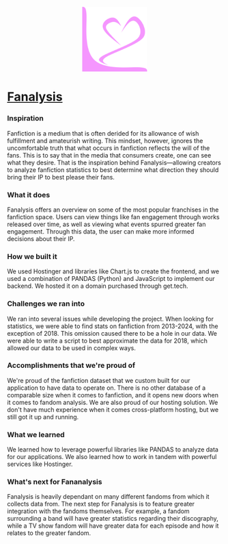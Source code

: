 <p align="center"> <img src="https://github.com/muaazabed/fanalysis/raw/refs/heads/main/Logo2.webp" alt="HTML5 Icon" style="width:30%;height:30%;"/> </p>

# [Fanalysis](https://fanalysis.tech/)

### Inspiration
Fanfiction is a medium that is often derided for its allowance of wish fulfillment and amateurish writing. This mindset, however, ignores the uncomfortable truth that what occurs in fanfiction reflects the will of the fans. This is to say that in the media that consumers create, one can see what they desire. That is the inspiration behind Fanalysis—allowing creators to analyze fanfiction statistics to best determine what direction they should bring their IP to best please their fans.

### What it does
Fanalysis offers an overview on some of the most popular franchises in the fanfiction space. Users can view things like fan engagement through works released over time, as well as viewing what events spurred greater fan engagement. Through this data, the user can make more informed decisions about their IP.

### How we built it
We used Hostinger and libraries like Chart.js to create the frontend, and we used a combination of PANDAS (Python) and JavaScript to implement our backend. We hosted it on a domain purchased through get.tech.

### Challenges we ran into
We ran into several issues while developing the project. When looking for statistics, we were able to find stats on fanfiction from 2013-2024, with the exception of 2018. This omission caused there to be a hole in our data. We were able to write a script to best approximate the data for 2018, which allowed our data to be used in complex ways.

### Accomplishments that we're proud of
We're proud of the fanfiction dataset that we custom built for our application to have data to operate on. There is no other database of a comparable size when it comes to fanfiction, and it opens new doors when it comes to fandom analysis. We are also proud of our hosting solution. We don't have much experience when it comes cross-platform hosting, but we still got it up and running.

### What we learned
We learned how to leverage powerful libraries like PANDAS to analyze data for our applications. We also learned how to work in tandem with powerful services like Hostinger.

### What's next for Fananalysis
Fanalysis is heavily dependant on many different fandoms from which it collects data from. The next step for Fanalysis is to feature greater integration with the fandoms themselves. For example, a fandom surrounding a band will have greater statistics regarding their discography, while a TV show fandom will have greater data for each episode and how it relates to the greater fandom.
